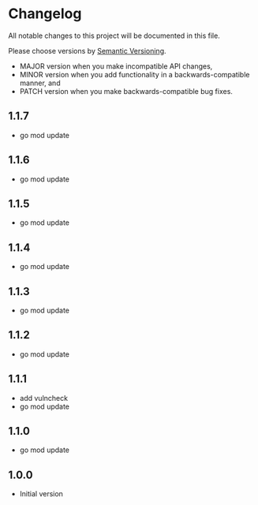 # Changelog

All notable changes to this project will be documented in this file.

Please choose versions by [Semantic Versioning](http://semver.org/).

* MAJOR version when you make incompatible API changes,
* MINOR version when you add functionality in a backwards-compatible manner, and
* PATCH version when you make backwards-compatible bug fixes.

## 1.1.7

- go mod update

## 1.1.6

- go mod update

## 1.1.5

- go mod update

## 1.1.4

- go mod update

## 1.1.3

- go mod update

## 1.1.2

- go mod update

## 1.1.1

- add vulncheck
- go mod update

## 1.1.0

- go mod update

## 1.0.0

- Initial version
